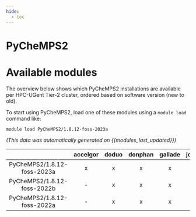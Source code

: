 ```yaml
---
hide:
  - toc
---
```


PyCheMPS2
=========

# Available modules


The overview below shows which PyCheMPS2 installations are available per HPC-UGent Tier-2 cluster, ordered based on software version (new to old).

To start using PyCheMPS2, load one of these modules using a `module load` command like:

```shell
module load PyCheMPS2/1.8.12-foss-2023a
```

*(This data was automatically generated on {{modules_last_updated}})*  

| |accelgor|doduo|donphan|gallade|joltik|shinx|skitty|
| :---: | :---: | :---: | :---: | :---: | :---: | :---: | :---: |
|PyCheMPS2/1.8.12-foss-2023a|x|x|x|x|x|x|x|
|PyCheMPS2/1.8.12-foss-2022b|-|x|x|x|-|-|-|
|PyCheMPS2/1.8.12-foss-2022a|-|x|x|x|-|-|-|
